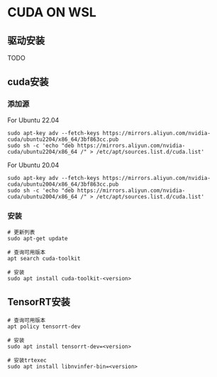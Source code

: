 # CUDA ON WSL

## 驱动安装

TODO

## cuda安装

### 添加源

For Ubuntu 22.04
```
sudo apt-key adv --fetch-keys https://mirrors.aliyun.com/nvidia-cuda/ubuntu2204/x86_64/3bf863cc.pub
sudo sh -c 'echo "deb https://mirrors.aliyun.com/nvidia-cuda/ubuntu2204/x86_64 /" > /etc/apt/sources.list.d/cuda.list'
```

For Ubuntu 20.04
```
sudo apt-key adv --fetch-keys https://mirrors.aliyun.com/nvidia-cuda/ubuntu2004/x86_64/3bf863cc.pub
sudo sh -c 'echo "deb https://mirrors.aliyun.com/nvidia-cuda/ubuntu2004/x86_64 /" > /etc/apt/sources.list.d/cuda.list'
```

### 安装
```
# 更新列表
sudo apt-get update

# 查询可用版本
apt search cuda-toolkit

# 安装
sudo apt install cuda-toolkit-<version>
```

## TensorRT安装

```
# 查询可用版本
apt policy tensorrt-dev

# 安装
sudo apt install tensorrt-dev=<version>

# 安装trtexec
sudo apt install libnvinfer-bin=<version>
```